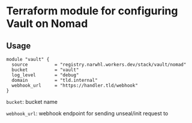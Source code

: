 # Terraform module for configuring Vault on Nomad
## Usage

```hcl
module "vault" {
  source          = "registry.narwhl.workers.dev/stack/vault/nomad"
  bucket          = "vault"
  log_level       = "debug"
  domain          = "tld.internal"
  webhook_url     = "https://handler.tld/webhook"
}
```

`bucket`: bucket name

`webhook_url`: webhook endpoint for sending unseal/init request to
